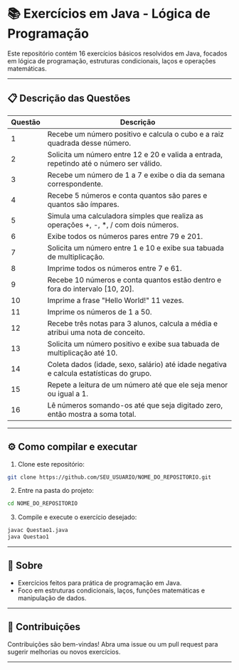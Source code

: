 # 📚 Exercícios em Java - Lógica de Programação

Este repositório contém 16 exercícios básicos resolvidos em Java, focados em lógica de programação, estruturas condicionais, laços e operações matemáticas.

---

## 📋 Descrição das Questões

| Questão | Descrição                                                                                 |
|---------|-------------------------------------------------------------------------------------------|
| 1       | Recebe um número positivo e calcula o cubo e a raiz quadrada desse número.                |
| 2       | Solicita um número entre 12 e 20 e valida a entrada, repetindo até o número ser válido.   |
| 3       | Recebe um número de 1 a 7 e exibe o dia da semana correspondente.                          |
| 4       | Recebe 5 números e conta quantos são pares e quantos são ímpares.                        |
| 5       | Simula uma calculadora simples que realiza as operações +, -, *, / com dois números.      |
| 6       | Exibe todos os números pares entre 79 e 201.                                             |
| 7       | Solicita um número entre 1 e 10 e exibe sua tabuada de multiplicação.                     |
| 8       | Imprime todos os números entre 7 e 61.                                                  |
| 9       | Recebe 10 números e conta quantos estão dentro e fora do intervalo [10, 20].              |
| 10      | Imprime a frase "Hello World!" 11 vezes.                                                |
| 11      | Imprime os números de 1 a 50.                                                           |
| 12      | Recebe três notas para 3 alunos, calcula a média e atribui uma nota de conceito.          |
| 13      | Solicita um número positivo e exibe sua tabuada de multiplicação até 10.                  |
| 14      | Coleta dados (idade, sexo, salário) até idade negativa e calcula estatísticas do grupo.   |
| 15      | Repete a leitura de um número até que ele seja menor ou igual a 1.                        |
| 16      | Lê números somando-os até que seja digitado zero, então mostra a soma total.              |

---

## ⚙️ Como compilar e executar

1. Clone este repositório:  
```bash
git clone https://github.com/SEU_USUARIO/NOME_DO_REPOSITORIO.git
```

2. Entre na pasta do projeto:  
```bash
cd NOME_DO_REPOSITORIO
```

3. Compile e execute o exercício desejado:  
```bash
javac Questao1.java
java Questao1
```

---

## 📝 Sobre

- Exercícios feitos para prática de programação em Java.
- Foco em estruturas condicionais, laços, funções matemáticas e manipulação de dados.

---

## 🤝 Contribuições

Contribuições são bem-vindas! Abra uma issue ou um pull request para sugerir melhorias ou novos exercícios.

---

